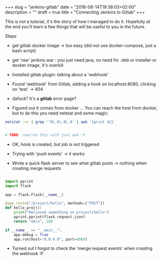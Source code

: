 +++
slug = "jenkins-gitlab"
date = "2016-06-14T19:38:03+02:00"
description = ""
draft = true
title = "Connecting Jenkins to Gitlab"
+++

This is *not* a tutorial, it's the story of how I managed to do it.
Hopefully at the end you'll learn a few things that will be useful
to you in the future.

Steps

* get gitlab docker image -> too easy
  (did not use docker-compose, just a bash script)

* get 'raw' jenkins.war : you just need java, no need for .deb or installer or
  docker image, it's overkill

* Installed gitlab plugin: talking about a 'webhook'

* Found 'webhook' from Gitlab, adding a hook on localhost:8080, clicking on 'test' -> 404
 * dafuck? It's a **gitlab** error page?

* Figured out it comes from docker ... You can reach the host from docker, but to do this
  you need netstat and some magic:

```bash
netstat -nr | grep '^0\.0\.0\.0' | awk '{print $2}'


# TODO: rewrite this with just awk :P

```

* OK, hook is created, but job is not triggered

* Trying with 'push events' -> it works

* Wrote a quick flask server to see what gitlab posts -> nothing when creating merge requests

```python

import pprint
import flask

app = flask.Flask(__name__)

@app.route("/project/hello", methods=["POST"])
def hello_proj():
    print("Recieved something on project/hello")
    pprint.pprint(flask.request.json)
    return "ok\n", 200

if __name__ == "__main__":
    app.debug = True
    app.run(host="0.0.0.0", port=8080)

```

* Turned out I forgot to check the 'merge request events' when creating the webhook :P
